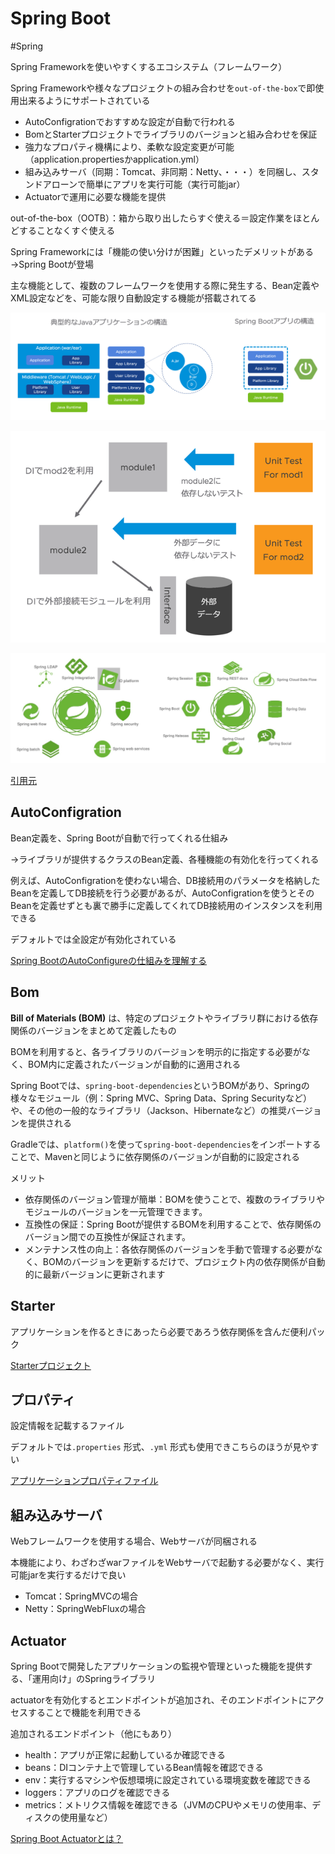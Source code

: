# Spring Boot

#Spring

  

Spring Frameworkを使いやすくするエコシステム（フレームワーク）

  

Spring Frameworkや様々なプロジェクトの組み合わせを`out-of-the-box`⁠で即使用出来るようにサポートされている

- AutoConfigrationでおすすめな設定が自動で行われる
- BomとStarterプロジェクトでライブラリのバージョンと組み合わせを保証
- 強力なプロパティ機構により、柔軟な設定変更が可能（application.propertiesかapplication.yml）
- 組み込みサーバ（同期：Tomcat、非同期：Netty、・・・）を同梱し、スタンドアローンで簡単にアプリを実行可能（実行可能jar）
- Actuatorで運用に必要な機能を提供

  

out-of-the-box（OOTB）：箱から取り出したらすぐ使える＝設定作業をほとんどすることなくすぐ使える

  

Spring Frameworkには「機能の使い分けが困難」といったデメリットがある→Spring Bootが登場

主な機能として、複数のフレームワークを使用する際に発生する、Bean定義やXML設定などを、可能な限り自動設定する機能が搭載されてる

  

![](Files/image.png)  

![](Files/image%202.png)  

![](Files/image%203.png)  

[引用元](https://licensecounter.jp/devops-hub/blog/spring-boot1/ "https://licensecounter.jp/devops-hub/blog/spring-boot1/")  

  

## AutoConfigration

  

Bean定義を、Spring Bootが自動で行ってくれる仕組み

→ライブラリが提供するクラスのBean定義、各種機能の有効化を行ってくれる

例えば、AutoConfigrationを使わない場合、DB接続用のパラメータを格納したBeanを定義してDB接続を行う必要があるが、AutoConfigrationを使うとそのBeanを定義せずとも裏で勝手に定義してくれてDB接続用のインスタンスを利用できる

  

デフォルトでは全設定が有効化されている

  

[Spring BootのAutoConfigureの仕組みを理解する](https://qiita.com/kazuki43zoo/items/8645d9765edd11c6f1dd "https://qiita.com/kazuki43zoo/items/8645d9765edd11c6f1dd")  

  

## Bom

  

**Bill of Materials (BOM)** は、特定のプロジェクトやライブラリ群における依存関係のバージョンをまとめて定義したもの

BOMを利用すると、各ライブラリのバージョンを明示的に指定する必要がなく、BOM内に定義されたバージョンが自動的に適用される

Spring Bootでは、`spring-boot-dependencies`というBOMがあり、Springの様々なモジュール（例：Spring MVC、Spring Data、Spring Securityなど）や、その他の一般的なライブラリ（Jackson、Hibernateなど）の推奨バージョンを提供される

  

Gradleでは、`platform()`を使って`spring-boot-dependencies`をインポートすることで、Mavenと同じように依存関係のバージョンが自動的に設定される

  

メリット

- 依存関係のバージョン管理が簡単：BOMを使うことで、複数のライブラリやモジュールのバージョンを一元管理できます。
- 互換性の保証：Spring Bootが提供するBOMを利用することで、依存関係のバージョン間での互換性が保証されます。
- メンテナンス性の向上：各依存関係のバージョンを手動で管理する必要がなく、BOMのバージョンを更新するだけで、プロジェクト内の依存関係が自動的に最新バージョンに更新されます

  

## Starter

  

アプリケーションを作るときにあったら必要であろう依存関係を含んだ便利パック

  

[Starterプロジェクト](https://start.spring.io "https://start.spring.io")  

  

## プロパティ

  

設定情報を記載するファイル

デフォルトでは`.properties` 形式、`.yml` 形式も使用できこちらのほうが見やすい

  

[アプリケーションプロパティファイル](https://zenn.dev/willyang/articles/b334068a6db38e "https://zenn.dev/willyang/articles/b334068a6db38e")  

  

## 組み込みサーバ

  

Webフレームワークを使用する場合、Webサーバが同梱される

本機能により、わざわざwarファイルをWebサーバで起動する必要がなく、実行可能jarを実行するだけで良い

  

- Tomcat：SpringMVCの場合
- Netty：SpringWebFluxの場合

  

## Actuator

  

Spring Bootで開発したアプリケーションの監視や管理といった機能を提供する、「運用向け」のSpringライブラリ

actuatorを有効化するとエンドポイントが追加され、そのエンドポイントにアクセスすることで機能を利用できる

  

追加されるエンドポイント（他にもあり）

- health：アプリが正常に起動しているか確認できる
- beans：DIコンテナ上で管理しているBean情報を確認できる
- env：実行するマシンや仮想環境に設定されている環境変数を確認できる
- loggers：アプリのログを確認できる
- metrics：メトリクス情報を確認できる（JVMのCPUやメモリの使用率、ディスクの使用量など）

  

[Spring Boot Actuatorとは？](https://camp.trainocate.co.jp/magazine/about-spring-boot-actuator/ "https://camp.trainocate.co.jp/magazine/about-spring-boot-actuator/")